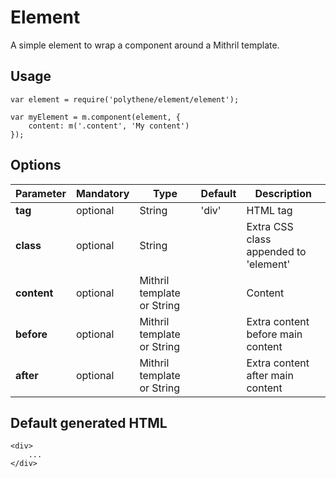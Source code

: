 # Element

A simple element to wrap a component around a Mithril template.


## Usage

	var element = require('polythene/element/element');

	var myElement = m.component(element, {
        content: m('.content', 'My content')
    });


## Options

| **Parameter** |  **Mandatory** | **Type** | **Default** | **Description** |
| ------------- | -------------- | -------- | ----------- | --------------- |
| **tag** | optional | String | 'div' | HTML tag |
| **class** | optional | String |  | Extra CSS class appended to 'element' |
| **content** | optional | Mithril template or String | | Content |
| **before** | optional | Mithril template or String | | Extra content before main content |
| **after** | optional | Mithril template or String | | Extra content after main content |


## Default generated HTML

	<div>
	    ...
	</div>